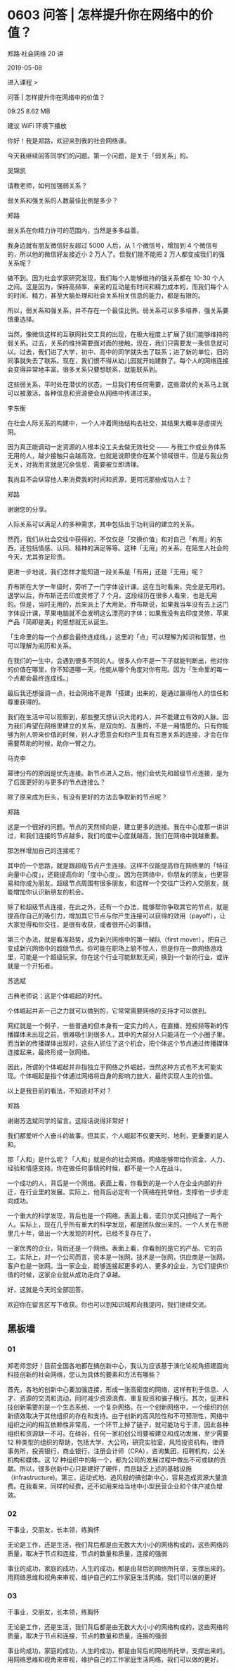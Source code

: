 # 0603 问答 | 怎样提升你在网络中的价值？

郑路·社会网络 20 讲

2019-05-08


进入课程 >

问答 | 怎样提升你在网络中的价值？

09:25 8.62 MB


建议 WiFi 环境下播放

你好！我是郑路，欢迎来到我的社会网络课。

今天我继续回答同学们的问题。第一个问题，是关于「弱关系」的。

吴锦凯

请教老师，如何加强弱关系？

弱关系和强关系的人数最佳比例是多少？

郑路

弱关系在你精力许可的范围内，当然是多多益善。

我身边就有朋友微信好友超过 5000 人后，从 1 个微信号，增加到 4 个微信号的，所以他的微信好友接近小 2 万人了。但我们能不能把 2 万人都变成我们的强关系呢？

做不到。因为社会学家研究发现，我们每个人能够维持的强关系都在 10-30 个人之间。这是因为，保持高频率、亲密的互动是有时间和精力成本的，而我们每个人的时间、精力，甚至大脑处理和社会关系相关信息的能力，都是有限的。

所以，弱关系和强关系，并不存在一个最佳比例。弱关系可以多多培养，强关系要慎重选择。

当然，像微信这样的互联网社交工具的出现，在极大程度上扩展了我们能够维持的弱关系。过去，关系的维持需要面对面的接触。现在，我们只需要发一条信息就可以。过去，我们进了大学，初中、高中的同学就失去了联系；进了新的单位，旧的同事就失去了联系。现在，我们恨不得从幼儿园就开始建群了。每个人的网络连接会变得异常地丰富。很多关系只要想联系，就能联系到。

这些弱关系，平时处在潜伏的状态，一旦我们有任何需要，这些潜伏的关系马上就可以被激活，各种信息和资源便会从网络中传递过来。

李东衡

在社会人际关系的构建中，一个人冲着网络结构去社交，其结果大概率是虚掷光阴。

因为真正能调动一定资源的人根本没工夫去做无效社交 —— 与我工作或业务体系无用的人，越少接触只会越高效，也就是说即使你在某个领域很牛，但是与我业务无关，对我而言就是冗余信息、需要被立即清理。

我尚且不会纵容他人来消费我的时间和资源，更何况那些成功人士？

郑路

谢谢您的分享。

人际关系可以满足人的多种需求，其中包括出于功利目的建立的关系。

然而，我们从社会交往中获得的，不仅仅是「交换价值」和对自己「有用」的东西，还包括情感、认同、精神的满足等等。这种「无用」的关系，在陌生人社会的今天，尤其弥足珍贵。

更进一步地说，我们怎样才能知道一段关系是「有用」还是「无用」呢？

乔布斯在大学一年级时，旁听了一门字体设计课。这在当时看来，完全是无用的。退学以后，乔布斯还去印度灵修了 7 个月。这段经历在很多人看来，也是无用的。但是，当时无用的，后来派上了大用处。乔布斯说，如果我当年没有去上这门字体设计课，苹果电脑就不会发明这么漂亮的字体；如果我没有去印度灵修，苹果产品「简即是美」的思想就无从诞生。

「生命里的每一个点都会最终连成线。」这里的「点」可以理解为知识和智慧，也可以理解为阅历和关系。

在我们的一生中，会遇到很多不同的人。很多人你不是一下子就能判断出，他对你的价值在哪里，你不知道哪一天，他能从哪个角度对你有用。因为「生命里的每一个点都会最终连成线。」

最后我还想强调一点，社会网络不是靠「搭建」出来的，是通过赢得他人的信任和尊重获得的。

我们在生活中可以观察到，那些整天想认识大佬的人，并不能建立有效的人脉。因为我们希望在网络里建立的关系，是双向的、互惠的，不是一厢情愿的。只有你能够为别人带来价值的时候，别人才愿意会和你产生具有互惠关系的连接，才会在你需要帮助的时候，助你一臂之力。

马克李

幂律分布的原因是优先连接。新节点进入之后，他们会优先和超级节点连接，是为了后面更好的与更多的节点连接么？

除了原来成为巨头，有没有更好的方法去争取新的节点呢？

郑路

这是一个很好的问题。节点的天然倾向是，建立更多的连接。我在中心度那一讲讲过，和我们连接的节点越多，我们的度中心度就越高，我们在网络中就越重要。

那怎样增加自己的连接呢？

其中的一个思路，就是跟超级节点产生连接。这样不仅能提高你在网络里的「特征向量中心度」，还能提高你的「度中心度」。因为在网络中，你朋友的朋友，也更容易和你成为朋友。超级节点周围有很多朋友，和这样一个交往广泛的人交朋友，就能增加你认识新朋友的机会。

除了和超级节点连接，在此之外，还有一个办法，能够帮你争取其它的节点，就是提高你自己的吸引力，增加其它节点与你产生连接可以获得的效用（payoff），让大家觉得和你交往，是很有收获，或者很开心的事情。

第三个办法，就是看准趋势，成为新兴网络中的第一梯队（first mover），把自己变成新兴网络中的超级节点。你可能在职场上貌不惊人，但是你在一款网络游戏里，可能是一个超级玩家。你在这个行业可能默默无闻，换到一个新的行业，或许就是一个开拓者。

苏选斌

古典老师说：这是个体崛起的时代。

个体崛起并非一己之力就可以做到的，它常常需要网络的支持才可以做到。

网红就是一个例子，一些普通的但本身有一定实力的人，在直播、短视频等新的传播媒体未出现之前，很难吸引到很多人，其中的大部分人只能活在一个小圈子里。而当新的传播媒体出现时，这些人抓住了这个机会，把个体这个节点通过传播媒体连接起来，最终形成一张网络。

因此，所谓的个体崛起并非指独立于网络之外崛起，当然这种方式也不太可能实现。个体崛起是指个体通过网络将自身的影响力放大，最终实现人生的价值。

以上是我目前的看法，不知道对不对？

郑路

谢谢苏选斌同学的留言。这段话说得非常好！

我们都爱听个人奋斗的故事。但其实，个人崛起不仅要天时、地利，更重要的是人和。

那「人和」是什么呢？「人和」就是你的社会网络。网络能够带给你资金、人力、经验和情感支持。你在做任何事情的时候，都不是一个人在战斗。

一个成功的人，背后是一个网络。表面上看，你看到的是一个人在企业内部的升迁，在行业里的发展。实际上，他背后必定有一个网络在托举他，支撑他一步步走向成功。

一个重大的科学发现，背后也是一个网络。表面上看，诺贝尔奖只颁给了一两个人。实际上，现在几乎所有重大的科学发现，都是团队做出来的。一个人关在书房里几十年，做出一个大发现的时代，已经不复存在了。

一家优秀的企业，背后还是一个网络。表面上看，你看到的是它的产品、它的员工。实际上，对一个公司而言，资本是一张网，技术是一张网，供应商是一张网，客户也是一张网。当一家企业，能够连接起更多的人、更多的企业，为它们提供价值的时候，这家企业就从成功走向了卓越。

好，这就是今天的全部回答。

欢迎你在留言区写下收获。你也可以到知识城邦向我提问，我们继续交流。

## 黑板墙

### 01


郑老师您好！目前全国各地都在搞创新中心，我认为应该基于演化论视角搭建面向科技创新的社会网络，您认为具体的要素和方法有哪些？

首先，各地的创新中心要加强连接，形成一张高密度的网络，这样有利于信息、人才、资源的交流和流动，同时减少资源浪费、重复投资和骗子横行。其次，促进科技创新需要的是一个生态系统、一个复杂网络。在一个创新网络中，一个组织的创新绩效取决于其他组织的存在和支持。由于创新的高风险性和不可预测性，网络中组织之间的相互依赖性非常高，一个环节上掉了链子，就可能功亏于溃，因此各种组织和资源缺一不可。在硅谷，任何一家初创公司要被建立和成功发展，至少需要 12 种类型的组织的帮助，包括大学，大公司，研究实验室，风险投资机构，律师事务所，投资银行，商业银行，注册会计师（CPA），咨询集团，招聘机构，公关机构和媒体。这 12 种组织中的每一个，都为公司的发展过程中做出不可或缺的贡献。所以，很多创新中心只是建好了硬件，而且缺乏上述的基础设施（infrastructure)。第三，运动式地、追风般的搞创新中心，容易造成资源大量浪费。在我看来，同样的经费，还不如用来给当地中小型民营企业和个体户减负增效。

### 02


干事业，交朋友，长本领，练胸怀

无论是工作，还是生活，我们背后都是由无数大大小小的网络构成的，这些网络的质量，取决于节点和连接，节点的数量和质量，连接的强弱

事业的成功，家庭的成功，人生的成功，都是由背后的网络所托举，支撑出来的。用网络思维和视角来审视，维护自己的工作家庭生活网络，我们可以做的更好

### 03


干事业，交朋友，长本领，练胸怀

无论是工作，还是生活，我们背后都是由无数大大小小的网络构成的，这些网络的质量，取决于节点和连接，节点的数量和质量，连接的强弱

事业的成功，家庭的成功，人生的成功，都是由背后的网络所托举，支撑出来的。用网络思维和视角来审视，维护自己的工作家庭生活网络，我们可以做的更好。

